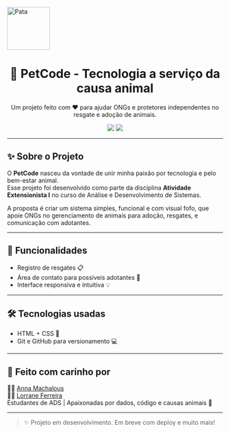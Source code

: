 <img src="https://cdn-icons-png.flaticon.com/512/616/616408.png" alt="Pata" width="100"/>

<h1 align="center">🐾 PetCode - Tecnologia a serviço da causa animal</h1>

<p align="center">
  Um projeto feito com ❤ para ajudar ONGs e protetores independentes no resgate e adoção de animais.
</p>

<p align="center">
  <img src="https://img.shields.io/badge/status-em%20desenvolvimento-yellow?style=for-the-badge"/>
  <img src="https://img.shields.io/badge/frontend-fofinho-ff69b4?style=for-the-badge"/>
</p>

---

## ✨ Sobre o Projeto

O **PetCode** nasceu da vontade de unir minha paixão por tecnologia e pelo bem-estar animal.  
Esse projeto foi desenvolvido como parte da disciplina **Atividade Extensionista I** no curso de Análise e Desenvolvimento de Sistemas.

A proposta é criar um sistema simples, funcional e com visual fofo, que apoie ONGs no gerenciamento de animais para adoção, resgates, e comunicação com adotantes.

---

## 📌 Funcionalidades
  
- Registro de resgates 📋  
- Área de contato para possíveis adotantes 💬  
- Interface responsiva e intuitiva 💡  

---

## 🛠 Tecnologias usadas

- HTML + CSS 🌸
- Git e GitHub para versionamento 💻

---

## 💖 Feito com carinho por

👩‍💻 [Anna Machalous](https://github.com/annamachalous)  
👩‍💻 [Lorrane Ferreira](https://github.com/Lorrane24)  
Estudantes de ADS | Apaixonadas por dados, código e causas animais 🐾

---


> ✨ Projeto em desenvolvimento. Em breve com deploy e muito mais!

